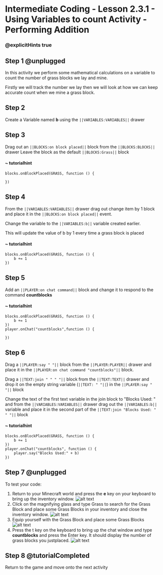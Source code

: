 # Intermediate Coding - Lesson 2.3.1 - Using Variables to count Activity - Performing Addition

### @explicitHints true

## Step 1 @unplugged
In this activity we perform some mathematical calculations on a variable to count the number of grass blocks we lay and mine.

Firstly we will track the number we lay then we will look at how we can keep accurate count when we mine a grass block.

## Step 2
Create a Variable named **b** using the ``||VARIABLES:VARIABLES||`` drawer

## Step 3
Drag out an ``||BLOCKS:on block placed||`` block from the ``||BLOCKS:BLOCKS||`` drawer
Leave the block as the default ``||BLOCKS:Grass||`` block

#### ~ tutorialhint
```blocks 
blocks.onBlockPlaced(GRASS, function () {
	
})

```

## Step 4
From the ``||VARIABLES:VARIABLES||`` drawer drag out change item by 1 block and place it in the ``||BLOCKS:on block placed||`` event.

Change the variable to the ``||VARIABLES:b||`` variable created earlier.

This will update the value of b by 1 every time a grass block is placed
#### ~ tutorialhint
```blocks 
blocks.onBlockPlaced(GRASS, function () {
    b += 1
})

```

## Step 5
Add an ``||PLAYER:on chat command||`` block and change it to respond to the command **countblocks**
#### ~ tutorialhint
```blocks 
blocks.onBlockPlaced(GRASS, function () {
    b += 1
})
player.onChat("countblocks",function () {
	
})
```

## Step 6
Drag a ``||PLAYER:say " "||`` block from the ``||PLAYER:PLAYER||`` drawer and place it in the ``||PLAYER:on chat command "countblocks"||`` block.

Drag a ``||TEXT:join " " " "||`` block from the ``||TEXT:TEXT||`` drawer and drop it on the empty string variable (``||TEXT: " "||``) in the ``||PLAYER:say " "||`` block

Change the text of the first text variable in the join block to "Blocks Used: " and from the ``||VARIABLES:VARIABLES||`` drawer drag out the ``||VARIABLES:b||`` variable and place it in the second part of the ``||TEXT:join "Blocks Used: " " "||`` block

#### ~ tutorialhint
```blocks 
blocks.onBlockPlaced(GRASS, function () {
    b += 1
})
player.onChat("countblocks", function () {
    player.say("Blocks Used:" + b)
})

```

## Step 7  @unplugged
To test your code:
1. Return to your Minecraft world and press the **e** key on your keyboard to bring up the inventory window.
![alt text](https://intermediate.codingcredentials.com/Lesson2/2.3.1/images/6.jpg?raw=true "Addition")
2. Click on the magnifying glass and type Grass to search for the Grass Block and place some Grass Blocks in your inventory and close the inventory window.
![alt text](https://intermediate.codingcredentials.com/Lesson2/2.3.1/images/7.png?raw=true "Addition")
3. Equip yourself with the Grass Block and place some Grass Blocks
![alt text](https://intermediate.codingcredentials.com/Lesson2/2.3.1/images/8.jpg?raw=true "Addition")
4. Press the t key on the keyboard to bring up the chat window and type **countblocks** and press  the Enter key.
It should display the number of grass blocks you justplaced.
![alt text](https://intermediate.codingcredentials.com/Lesson2/2.3.1/images/9.jpg?raw=true "Addition")

## Step 8 @tutorialCompleted
Return to the game and move onto the next activity